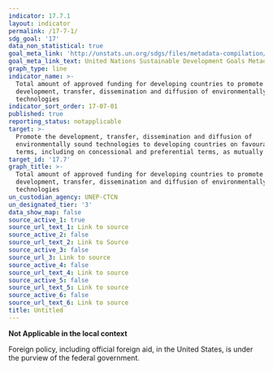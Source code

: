 ```yaml
---
indicator: 17.7.1
layout: indicator
permalink: /17-7-1/
sdg_goal: '17'
data_non_statistical: true
goal_meta_link: 'http://unstats.un.org/sdgs/files/metadata-compilation/Metadata-Goal-17.pdf'
goal_meta_link_text: United Nations Sustainable Development Goals Metadata (pdf 468kB)
graph_type: line
indicator_name: >-
  Total amount of approved funding for developing countries to promote the
  development, transfer, dissemination and diffusion of environmentally sound
  technologies
indicator_sort_order: 17-07-01
published: true
reporting_status: notapplicable
target: >-
  Promote the development, transfer, dissemination and diffusion of
  environmentally sound technologies to developing countries on favourable
  terms, including on concessional and preferential terms, as mutually agreed
target_id: '17.7'
graph_title: >-
  Total amount of approved funding for developing countries to promote the
  development, transfer, dissemination and diffusion of environmentally sound
  technologies
un_custodian_agency: UNEP-CTCN
un_designated_tier: '3'
data_show_map: false
source_active_1: true
source_url_text_1: Link to source
source_active_2: false
source_url_text_2: Link to Source
source_active_3: false
source_url_3: Link to source
source_active_4: false
source_url_text_4: Link to source
source_active_5: false
source_url_text_5: Link to source
source_active_6: false
source_url_text_6: Link to source
title: Untitled
---
```

**Not Applicable in the local context**

Foreign policy, including official foreign aid, in the United States, is under the purview of the federal government.

